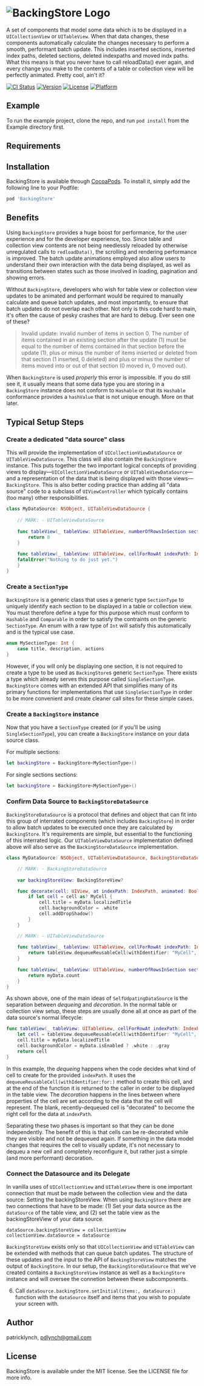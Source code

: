 # ![BackingStore Logo](logo-backing-store.png)

A set of components that model some data which is to be displayed in a `UICollectionView` or `UITableView`.  When that data changes, these components automatically calculate the changes necessary to perform a smooth, performant batch update.  This includes inserted sections, inserted index paths, deleted sections, deleted indexpaths and moved indx paths.  What this means is that you never have to call reloadData() ever again, and every change you make to the contents of a table or collection view will be perfectly animated. Pretty cool, ain't it?

[![CI Status](https://img.shields.io/travis/patricklynch/BackingStore.svg?style=flat)](https://travis-ci.org/patricklynch/BackingStore)
[![Version](https://img.shields.io/cocoapods/v/BackingStore.svg?style=flat)](https://cocoapods.org/pods/BackingStore)
[![License](https://img.shields.io/cocoapods/l/BackingStore.svg?style=flat)](https://cocoapods.org/pods/BackingStore)
[![Platform](https://img.shields.io/cocoapods/p/BackingStore.svg?style=flat)](https://cocoapods.org/pods/BackingStore)

## Example

To run the example project, clone the repo, and run `pod install` from the Example directory first.

## Requirements

## Installation

BackingStore is available through [CocoaPods](https://cocoapods.org). To install
it, simply add the following line to your Podfile:

```ruby
pod 'BackingStore'
```

## Benefits
Using `BackingStore` provides a huge boost for performance, for the user experience and for the developer experience, too.  Since table and collection view contents are not being needlessly reloaded by otherwise unregulated calls to `redloadData()`, the scrolling and rendering performance is improved.  The batch update animations employed also allow users to understand their own interaction with the data being displayed, as well as transitions between states such as those involved in loading, pagination and showing errors.

Without `BackingStore`, developers who wish for table view or collection view updates to be animated and performant would be required to manually calculate and queue batch updates, and most importantly, to ensure that batch updates do not overlap each other.  Not only is this code hard to main, it's often the cause of pesky crashes that are hard to debug.  Ever seen one of these?

> Invalid update: invalid number of items in section 0. The number of items contained in an existing section after the update (1) must be equal to the number of items contained in that section before the update (1), plus or minus the number of items inserted or deleted from that section (1 inserted, 0 deleted) and plus or minus the number of items moved into or out of that section (0 moved in, 0 moved out).

When `BackingStore` is used *properly* this error is impossible.  If you do still see it, it usually means that some data type you are storing in a `BackingStore` instance does not conform to `Hashable` or that its `Hashable` conformance provides a `hashValue` that is not unique enough.  More on that later.

## Typical Setup Steps 

### Create a dedicated "data source" class
This will provide the implementation of `UICollectionViewDataSource` or `UITableViewDataSource`.  This class will also contain the `BackingStore` instance.  This puts together the two important logical concepts of providing views to display—`UICollectionViewDataSource` or `UITableViewDataSource`—and a representation of the data that is being displayed with those views—`BackingStore`. This is also better coding practice than adding all "data source" code to a subclass of `UIViewController` which typically contains (too many) other responsibilities.

```swift
class MyDataSource: NSObject, UITableViewDataSource {
 
    // MARK: - UITableViewDataSource
    
    func tableView(_ tableView: UITableView, numberOfRowsInSection section: Int) -> Int {
        return 0
    }
    
    func tableView(_ tableView: UITableView, cellForRowAt indexPath: IndexPath) -> UITableViewCell {
	fatalError("Nothing to do just yet.")
    }
}
```

### Create a `SectionType`
`BackingStore` is a generic class that uses a generic type `SectionType` to uniquely identify each section to be displayed in a table or collection view.  You must therefore define a type for this purpose which must conform to `Hashable` and `Comparable` in order to satisfy the contraints on the generic `SectionType`.  An enum with a raw type of `Int` will satisfy this automatically and is the typical use case. 

```swift
enum MySectionType: Int {
    case title, description, actions
}
``` 

However, if you will only be displaying one section, it is not required to create a type to be used as `BackingStore`s generic `SectionType`.  There exists a type which already serves this purpose called `SingleSectionType`.  `BackingStore` comes with an extended API that simplifies many of its primary functions for implementations that use `SingleSectionType` in order to be more convenient and create cleaner call sites for these simple cases.

### Create a `BackingStore` instance
Now that you have a `SectionType` created (or if you'll be using `SingleSectionType`), you can create a `BackingStore` instance on your data source class.

For multiple sections:
```swift
let backingStore = BackingStore<MySectionType>()
```

For single sections sections:
```swift
let backingStore = BackingStore<MySectionType>()
```

### Confirm Data Source to `BackingStoreDataSource`
`BackingStoreDataSource` is a protocol that defines and object that can fit into this group of interrated components (which includes `BackingStore`) in order to allow batch updates to be executed once they are calculated by `BackingStore`.  It's requirements are simple, but essential to the functioning of this interrated logic.  Our `UITableViewDataSource` implementation defined above will also serve as the `BackingStoreDataSource` implementation.

```Swift
class MyDataSource: NSObject, UITableViewDataSource, BackingStoreDataSource {

    // MARK: - BackingStoreDataSource
    
    var backingStoreView: BackingStoreView?

    func decorate(cell: UIView, at indexPath: IndexPath, animated: Bool) {
        if let cell = cell as? MyCell {
            cell.title = myData.localizedTitle
            cell.backgroundColor = .white
            cell.addDropShadow()
        }
    }

    // MARK: - UITableViewDataSource
    
    func tableView(_ tableView: UITableView, cellForRowAt indexPath: IndexPath) -> UITableViewCell {
        return tableView.dequeueReusableCell(withIdentifier: "MyCell", for: indexPath)
    }
    
    func tableView(_ tableView: UITableView, numberOfRowsInSection section: Int) -> Int {
        return myData.count
    }
}
```
As shown above, one of the main ideas of `SelfUdpatingDataSource` is the separation between *dequeing* and *decoration*.  In the normal table or collection view setup, these steps are usually done all at once as part of the data source's normal lifecycle:

```swift
func tableView(_ tableView: UITableView, cellForRowAt indexPath: IndexPath) -> UITableViewCell {
    let cell = tableView.dequeueReusableCell(withIdentifier: "MyCell", for: indexPath) as! MyCell
    cell.title = myData.localizedTitle
    cell.backgroundColor = myData.isEnabled ? .white : .gray
    return cell
}
```

In this example, the *dequeing* happens when the code decides what kind of cell to create for the provided `indexPath`.  It uses the `dequeueReusableCell(withIdentifier:for:)` method to create this cell, and at the end of the function it is returned to the caller in order to be displayed in the table view.  The *decoration* happens in the lines between where properties of the cell are set according to the data that the cell will represent.  The blank, recently-dequeued cell is "decorated" to become the right cell for the data at  `indexPath`.

Separating these two phases is important so that they can be done independently.  The benefit of this is that cells can be re-decorated while they are visible and not be dequeued again.  If something in the data model changes that requires the cell to visually update, it's not necessary to dequeu a new cell and completely reconfigure it, but rather just a simple (and more performant) decoration.

### Connect the Datasource and its Delegate

In vanilla uses of `UICollectionView` and `UITableView` there is one important connection that must be made between the collection view and the data source: Setting the backingStoreView.  When using `BackingStore` there are two connections that have to be made: (1) Set your data source as the `dataSource` of the table view, and (2) set the table view as the backingStoreView of your data source.
```
dataSource.backingStoreView = collectionView
collectionView.dataSource = dataSource
```

`BackingStoreView` exists only so that `UICollectionView` and `UITableView` can be extended with methods that can queue batch updates.  The structure of these updates and the input to the API of `BackingStoreView` matches the output of `BackingStore`.  In our setup, the `BackingStoreDataSource` that we've created contains a `BackingStoreView` instance as well as a `BackingStore` instance and will   oversee the connetion between these subcomponents.

6) Call `dataSource.backingStore.setInitial(items:, dataSource:)` function with the `dataSource` itself and items that you wish to populate your screen with.


## Author

patricklynch, pdlynch@gmail.com

## License

BackingStore is available under the MIT license. See the LICENSE file for more info.
